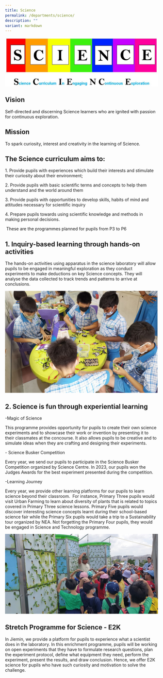 ```yaml
---
title: Science
permalink: /departments/science/
description: ""
variant: markdown
---
```

![](/images/Science.jpeg)

## Vision

Self-directed and discerning Science learners who are ignited with passion for continuous exploration.  
  

## Mission

To spark curiosity, interest and creativity in the learning of Science.


## The Science curriculum aims to:

1\. Provide pupils with experiences which build their interests and stimulate their curiosity about their environment;

2\. Provide pupils with basic scientific terms and concepts to help them understand and the world around them

3\. Provide pupils with opportunities to develop skills, habits of mind and attitudes necessary for scientific inquiry

4\. Prepare pupils towards using scientific knowledge and methods in making personal decisions.

&nbsp;These are the programmes planned for pupils from P3 to P6

## 1. Inquiry-based learning through hands-on activities


The hands-on activities using apparatus in the science laboratory will allow pupils to be engaged in meaningful exploration as they conduct experiments to make deductions on key Science concepts. They will analyse the data collected to track trends and patterns to arrive at conclusions.

![Hands on activity](/images/Science_website_1.jpg)
## 2. Science is fun through experiential learning


\-Magic of Science

This programme provides opportunity for pupils to create their own science experiments and to showcase their work or invention by presenting it to their classmates at the concourse. It also allows pupils to be creative and to simulate ideas when they are crafting and designing their experiments.

\- Science Busker Competition

Every year, we send our pupils to participate in the Science Busker Competition organized by Science Centre. In 2023, our pupils won the Judges Awards for the best experiment presented during the competition.

\-Learning Journey

Every year, we provide other learning platforms for our pupils to learn science beyond their classroom.&nbsp; For instance, Primary Three pupils would visit Urban Farming to learn about diversity of plants that is related to topics covered in Primary Three science lessons. Primary Five pupils would discover interesting science concepts learnt during their school-based science fair while the Primary Six pupils would take a trip to a Sustainability tour organized by NEA. Not forgetting the Primary Four pupils, they would be engaged in Science and Technology programme.

![Learning journey](/images/Science_website_2.jpg)

## Stretch Programme for Science - E2K


In Jiemin, we provide a platform for pupils to experience what a scientist does in the laboratory. In this enrichment programme, pupils will be working on open experiments that they have to formulate research questions, plan the experiment protocol, define what equipment they need, perform the experiment, present the results, and draw conclusion. Hence, we offer E2K science for pupils who have such curiosity and motivation to solve the challenge.